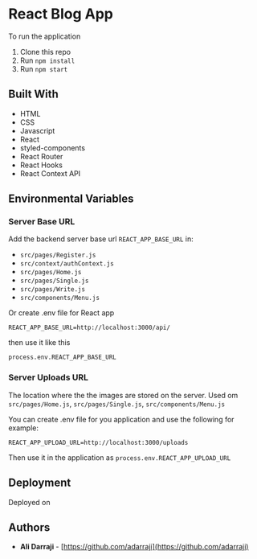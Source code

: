 # React Blog App

To run the application

1. Clone this repo
2. Run `npm install`
3. Run `npm start`

## Built With

* HTML
* CSS
* Javascript
* React
* styled-components
* React Router
* React Hooks
* React Context API 

## Environmental Variables

### Server Base URL

Add the backend server base url `REACT_APP_BASE_URL` in:

* `src/pages/Register.js`
* `src/context/authContext.js`
* `src/pages/Home.js`
* `src/pages/Single.js`
* `src/pages/Write.js`
* `src/components/Menu.js`

Or create .env file for React app

`REACT_APP_BASE_URL=http://localhost:3000/api/` 

then use it like this

 `process.env.REACT_APP_BASE_URL`


### Server Uploads URL

The location where the the images are stored on the server. Used om `src/pages/Home.js`, `src/pages/Single.js`, `src/components/Menu.js`


You can create .env file for you application and use the following for example:

`REACT_APP_UPLOAD_URL=http://localhost:3000/uploads`

Then use it in the application as  `process.env.REACT_APP_UPLOAD_URL`

## Deployment
Deployed on 


## Authors

- **Ali Darraji** - [https://github.com/adarraji](https://github.com/adarraji)
